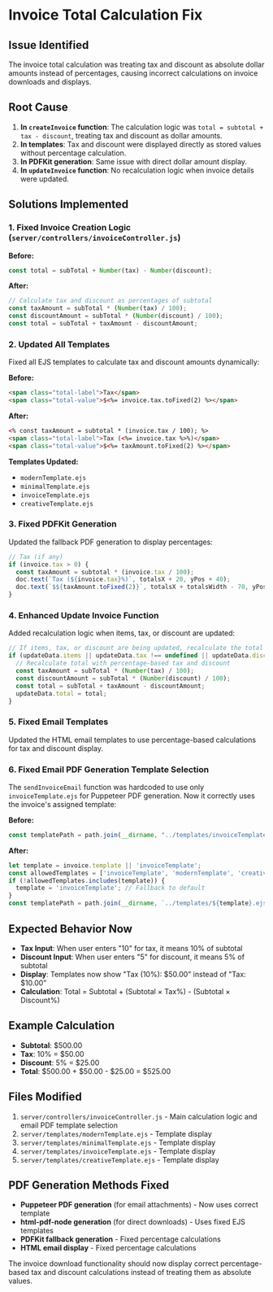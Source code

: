 # Invoice Total Calculation Fix

## Issue Identified
The invoice total calculation was treating tax and discount as absolute dollar amounts instead of percentages, causing incorrect calculations on invoice downloads and displays.

## Root Cause
1. **In `createInvoice` function**: The calculation logic was `total = subtotal + tax - discount`, treating tax and discount as dollar amounts.
2. **In templates**: Tax and discount were displayed directly as stored values without percentage calculation.
3. **In PDFKit generation**: Same issue with direct dollar amount display.
4. **In `updateInvoice` function**: No recalculation logic when invoice details were updated.

## Solutions Implemented

### 1. Fixed Invoice Creation Logic (`server/controllers/invoiceController.js`)
**Before:**
```javascript
const total = subTotal + Number(tax) - Number(discount);
```

**After:**
```javascript
// Calculate tax and discount as percentages of subtotal
const taxAmount = subTotal * (Number(tax) / 100);
const discountAmount = subTotal * (Number(discount) / 100);
const total = subTotal + taxAmount - discountAmount;
```

### 2. Updated All Templates
Fixed all EJS templates to calculate tax and discount amounts dynamically:

**Before:**
```html
<span class="total-label">Tax</span>
<span class="total-value">$<%= invoice.tax.toFixed(2) %></span>
```

**After:**
```html
<% const taxAmount = subtotal * (invoice.tax / 100); %>
<span class="total-label">Tax (<%= invoice.tax %>%)</span>
<span class="total-value">$<%= taxAmount.toFixed(2) %></span>
```

**Templates Updated:**
- `modernTemplate.ejs`
- `minimalTemplate.ejs`
- `invoiceTemplate.ejs`
- `creativeTemplate.ejs`

### 3. Fixed PDFKit Generation
Updated the fallback PDF generation to display percentages:
```javascript
// Tax (if any)
if (invoice.tax > 0) {
  const taxAmount = subtotal * (invoice.tax / 100);
  doc.text(`Tax (${invoice.tax}%)`, totalsX + 20, yPos + 40);
  doc.text(`$${taxAmount.toFixed(2)}`, totalsX + totalsWidth - 70, yPos + 40);
}
```

### 4. Enhanced Update Invoice Function
Added recalculation logic when items, tax, or discount are updated:
```javascript
// If items, tax, or discount are being updated, recalculate the total
if (updateData.items || updateData.tax !== undefined || updateData.discount !== undefined) {
  // Recalculate total with percentage-based tax and discount
  const taxAmount = subTotal * (Number(tax) / 100);
  const discountAmount = subTotal * (Number(discount) / 100);
  const total = subTotal + taxAmount - discountAmount;
  updateData.total = total;
}
```

### 5. Fixed Email Templates
Updated the HTML email templates to use percentage-based calculations for tax and discount display.

### 6. Fixed Email PDF Generation Template Selection
The `sendInvoiceEmail` function was hardcoded to use only `invoiceTemplate.ejs` for Puppeteer PDF generation. Now it correctly uses the invoice's assigned template:

**Before:**
```javascript
const templatePath = path.join(__dirname, "../templates/invoiceTemplate.ejs");
```

**After:**
```javascript
let template = invoice.template || 'invoiceTemplate';
const allowedTemplates = ['invoiceTemplate', 'modernTemplate', 'creativeTemplate', 'minimalTemplate'];
if (!allowedTemplates.includes(template)) {
  template = 'invoiceTemplate'; // Fallback to default
}
const templatePath = path.join(__dirname, `../templates/${template}.ejs`);
```

## Expected Behavior Now
- **Tax Input**: When user enters "10" for tax, it means 10% of subtotal
- **Discount Input**: When user enters "5" for discount, it means 5% of subtotal
- **Display**: Templates now show "Tax (10%): $50.00" instead of "Tax: $10.00"
- **Calculation**: Total = Subtotal + (Subtotal × Tax%) - (Subtotal × Discount%)

## Example Calculation
- **Subtotal**: $500.00
- **Tax**: 10% = $50.00
- **Discount**: 5% = $25.00
- **Total**: $500.00 + $50.00 - $25.00 = $525.00

## Files Modified
1. `server/controllers/invoiceController.js` - Main calculation logic and email PDF template selection
2. `server/templates/modernTemplate.ejs` - Template display
3. `server/templates/minimalTemplate.ejs` - Template display
4. `server/templates/invoiceTemplate.ejs` - Template display
5. `server/templates/creativeTemplate.ejs` - Template display

## PDF Generation Methods Fixed
- **Puppeteer PDF generation** (for email attachments) - Now uses correct template
- **html-pdf-node generation** (for direct downloads) - Uses fixed EJS templates
- **PDFKit fallback generation** - Fixed percentage calculations
- **HTML email display** - Fixed percentage calculations

The invoice download functionality should now display correct percentage-based tax and discount calculations instead of treating them as absolute values.